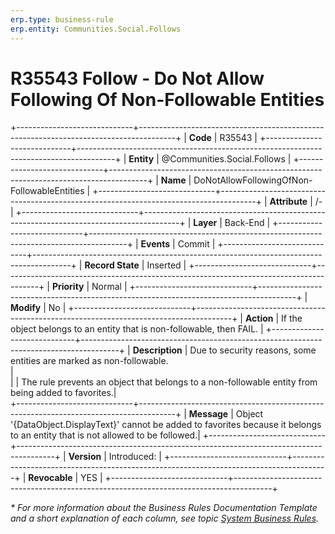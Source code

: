 ```yaml
---
erp.type: business-rule
erp.entity: Communities.Social.Follows
---
```


# R35543 Follow - Do Not Allow Following Of Non-Followable Entities
+-----------------------------+---------------------------------------------------------------------------------------+
| **Code**                    | R35543                                                                                |
+-----------------------------+---------------------------------------------------------------------------------------+
| **Entity**                  | @Communities.Social.Follows                                                           |
+-----------------------------+---------------------------------------------------------------------------------------+
| **Name**                    | DoNotAllowFollowingOfNon-FollowableEntities                                           |
+-----------------------------+---------------------------------------------------------------------------------------+
| **Attribute**               | /-                                                                                     |
+-----------------------------+---------------------------------------------------------------------------------------+
| **Layer**                   | Back-End                                                                              |
+-----------------------------+---------------------------------------------------------------------------------------+
| **Events**                  | Commit                                                                                |
+-----------------------------+---------------------------------------------------------------------------------------+
| **Record State**            | Inserted                                                                              |
+-----------------------------+---------------------------------------------------------------------------------------+
| **Priority**                | Normal                                                                                |
+-----------------------------+---------------------------------------------------------------------------------------+
| **Modify**                  | No                                                                                    |
+-----------------------------+---------------------------------------------------------------------------------------+
| **Action**                  | If the object belongs to an entity that is non-followable, then FAIL.                 |
+-----------------------------+---------------------------------------------------------------------------------------+
| **Description**             | Due to security reasons, some entities are marked as non-followable.<br/>             |   
|                             | The rule prevents an object that belongs to a non-followable entity from being added to favorites.|  
+-----------------------------+---------------------------------------------------------------------------------------+
| **Message**                 | Object '{DataObject.DisplayText}' cannot be added to favorites because it belongs to an entity that is not allowed to be followed.|
+-----------------------------+---------------------------------------------------------------------------------------+
| **Version**                 | Introduced:                                                                           |
+-----------------------------+---------------------------------------------------------------------------------------+
| **Revocable**               | YES                                                                                   |
+-----------------------------+---------------------------------------------------------------------------------------+

*\* For more information about the Business Rules Documentation Template and a short explanation of each column, see
topic [System Business Rules](../templates/template-description-system-business-rules.md).*
